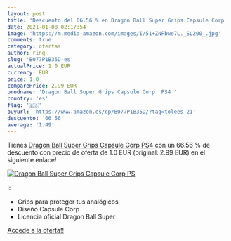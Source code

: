 ```yaml
---
layout: post
title: 'Descuento del 66.56 % en Dragon Ball Super Grips Capsule Corp  PS'
date: 2021-01-08 02:17:54
image: 'https://m.media-amazon.com/images/I/51+ZNPbwe7L._SL200_.jpg'
comments: true
category: ofertas
author: ring
slug: 'B077P1B35D-es'
actualPrice: 1.0 EUR
currency: EUR
price: 1.0
comparePrice: 2.99 EUR
prodname: 'Dragon Ball Super Grips Capsule Corp  PS4 '
country: 'es'
flag: '🇪🇸'
buyurl: 'https://www.amazon.es/dp/B077P1B35D/?tag=tolees-21'
descuento: '66.56'
average: '1.49'
---
```


Tienes [Dragon Ball Super Grips Capsule Corp  PS4 ](https://www.amazon.es/dp/B077P1B35D/?tag=tolees-21) con un 66.56 % de descuento con precio de oferta de 1.0 EUR (original: 2.99 EUR) en el siguiente enlace!

[![Dragon Ball Super Grips Capsule Corp  PS](https://m.media-amazon.com/images/I/51+ZNPbwe7L._SL200_.jpg)](https://www.amazon.es/dp/B077P1B35D/?tag=tolees-21)

ℹ️:

- Grips para proteger tus analógicos
- Diseño Capsule Corp
- Licencia oficial Dragon Ball Super

[Accede a la oferta!!](https://www.amazon.es/dp/B077P1B35D/?tag=tolees-21)
